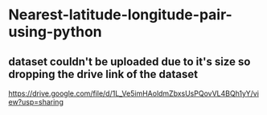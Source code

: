 # Nearest-latitude-longitude-pair-using-python

## dataset couldn't be uploaded due to it's size so dropping the drive link of the dataset 

https://drive.google.com/file/d/1L_Ve5imHAoldmZbxsUsPQovVL4BQh1yY/view?usp=sharing

